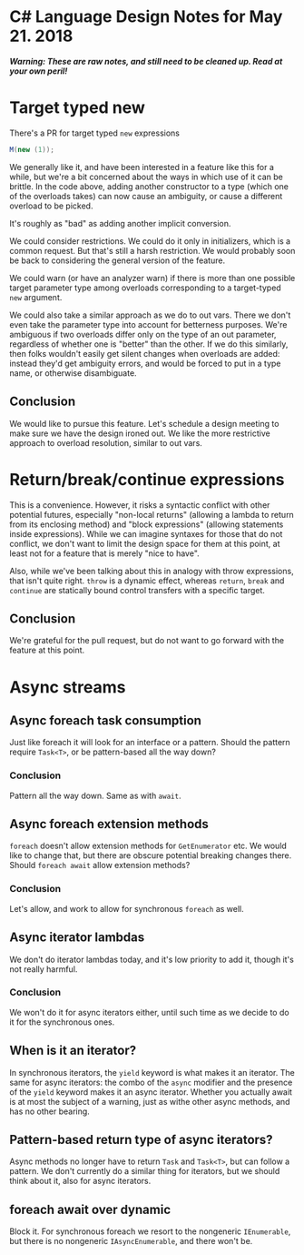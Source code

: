 ﻿# C# Language Design Notes for May 21. 2018

***Warning: These are raw notes, and still need to be cleaned up. Read at your own peril!***

# Target typed new

There's a PR for target typed `new` expressions

```c#
M(new (1));
```

We generally like it, and have been interested in a feature like this for a while, but we're a bit concerned about the ways in which use of it can be brittle. In the code above, adding another constructor to a type (which one of the overloads takes) can now cause an ambiguity, or cause a different overload to be picked.

It's roughly as "bad" as adding another implicit conversion.

We could consider restrictions. We could do it only in initializers, which is a common request. But that's still a harsh restriction. We would probably soon be back to considering the general version of the feature.

We could warn (or have an analyzer warn) if there is more than one possible target parameter type among overloads corresponding to a target-typed `new` argument.

We could also take a similar approach as we do to out vars. There we don't even take the parameter type into account for betterness purposes. We're ambiguous if two overloads differ only on the type of an out parameter, regardless of whether one is "better" than the other. If we do this similarly, then folks wouldn't easily get silent changes when overloads are added: instead they'd get ambiguity errors, and would be forced to put in a type name, or otherwise disambiguate.

## Conclusion

We would like to pursue this feature. Let's schedule a design meeting to make sure we have the design ironed out. We like the more restrictive approach to overload resolution, similar to out vars.


# Return/break/continue expressions

This is a convenience. However, it risks a syntactic conflict with other potential futures, especially "non-local returns" (allowing a lambda to return from its enclosing method) and "block expressions" (allowing statements inside expressions). While we can imagine syntaxes for those that do not conflict, we don't want to limit the design space for them at this point, at least not for a feature that is merely "nice to have".

Also, while we've been talking about this in analogy with throw expressions, that isn't quite right. `throw` is a dynamic effect, whereas `return`, `break` and `continue` are statically bound control transfers with a specific target.

## Conclusion

We're grateful for the pull request, but do not want to go forward with the feature at this point.


# Async streams

## Async foreach task consumption

Just like foreach it will look for an interface or a pattern. Should the pattern require `Task<T>`, or be pattern-based all the way down?

### Conclusion

Pattern all the way down. Same as with `await`.

## Async foreach extension methods

`foreach` doesn't allow extension methods for `GetEnumerator` etc. We would like to change that, but there are obscure potential breaking changes there. Should `foreach await` allow extension methods?

### Conclusion

Let's allow, and work to allow for synchronous `foreach` as well.

## Async iterator lambdas

We don't do iterator lambdas today, and it's low priority to add it, though it's not really harmful. 

### Conclusion

We won't do it for async iterators either, until such time as we decide to do it for the synchronous ones.

## When is it an iterator?

In synchronous iterators, the `yield` keyword is what makes it an iterator. The same for async iterators: the combo of the `async` modifier and the presence of the `yield` keyword makes it an async iterator. Whether you actually await is at most the subject of a warning, just as withe other async methods, and has no other bearing.

## Pattern-based return type of async iterators?

Async methods no longer have to return `Task` and `Task<T>`, but can follow a pattern. We don't currently do a similar thing for iterators, but we should think about it, also for async iterators.

## foreach await over dynamic

Block it. For synchronous foreach we resort to the nongeneric `IEnumerable`, but there is no nongeneric `IAsyncEnumerable`, and there won't be.


